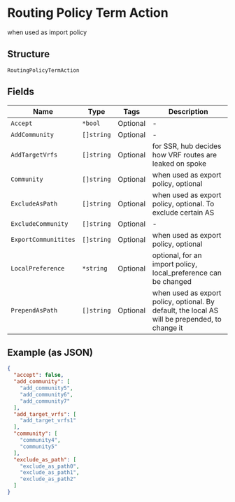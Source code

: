 
# Routing Policy Term Action

when used as import policy

## Structure

`RoutingPolicyTermAction`

## Fields

| Name | Type | Tags | Description |
|  --- | --- | --- | --- |
| `Accept` | `*bool` | Optional | - |
| `AddCommunity` | `[]string` | Optional | - |
| `AddTargetVrfs` | `[]string` | Optional | for SSR, hub decides how VRF routes are leaked on spoke |
| `Community` | `[]string` | Optional | when used as export policy, optional |
| `ExcludeAsPath` | `[]string` | Optional | when used as export policy, optional. To exclude certain AS |
| `ExcludeCommunity` | `[]string` | Optional | - |
| `ExportCommunitites` | `[]string` | Optional | when used as export policy, optional |
| `LocalPreference` | `*string` | Optional | optional, for an import policy, local_preference can be changed |
| `PrependAsPath` | `[]string` | Optional | when used as export policy, optional. By default, the local AS will be prepended, to change it |

## Example (as JSON)

```json
{
  "accept": false,
  "add_community": [
    "add_community5",
    "add_community6",
    "add_community7"
  ],
  "add_target_vrfs": [
    "add_target_vrfs1"
  ],
  "community": [
    "community4",
    "community5"
  ],
  "exclude_as_path": [
    "exclude_as_path0",
    "exclude_as_path1",
    "exclude_as_path2"
  ]
}
```

